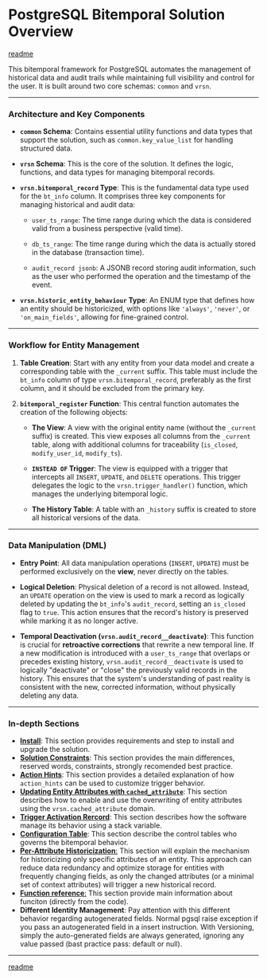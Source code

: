 # PostgreSQL Bitemporal Solution Overview
[readme](../README.md)

This bitemporal framework for PostgreSQL automates the management of historical data and audit trails while maintaining full visibility and control for the user. It is built around two core schemas: `common` and `vrsn`.

---

### Architecture and Key Components

* **`common` Schema**: Contains essential utility functions and data types that support the solution, such as `common.key_value_list` for handling structured data.

* **`vrsn` Schema**: This is the core of the solution. It defines the logic, functions, and data types for managing bitemporal records.

* **`vrsn.bitemporal_record` Type**: This is the fundamental data type used for the `bt_info` column. It comprises three key components for managing historical and audit data:

    * `user_ts_range`: The time range during which the data is considered valid from a business perspective (valid time).

    * `db_ts_range`: The time range during which the data is actually stored in the database (transaction time).

    * `audit_record jsonb`: A JSONB record storing audit information, such as the user who performed the operation and the timestamp of the event.

* **`vrsn.historic_entity_behaviour` Type**: An ENUM type that defines how an entity should be historicized, with options like `'always'`, `'never'`, or `'on_main_fields'`, allowing for fine-grained control.

---

### Workflow for Entity Management

1.  **Table Creation**: Start with any entity from your data model and create a corresponding table with the `_current` suffix. This table must include the `bt_info` column of type `vrsn.bitemporal_record`, preferably as the first column, and it should be excluded from the primary key.

2.  **`bitemporal_register` Function**: This central function automates the creation of the following objects:

    * **The View**: A view with the original entity name (without the `_current` suffix) is created. This view exposes all columns from the `_current` table, along with additional columns for traceability (`is_closed`, `modify_user_id`, `modify_ts`).

    * **`INSTEAD OF` Trigger**: The view is equipped with a trigger that intercepts all `INSERT`, `UPDATE`, and `DELETE` operations. This trigger delegates the logic to the `vrsn.trigger_handler()` function, which manages the underlying bitemporal logic.

    * **The History Table**: A table with an `_history` suffix is created to store all historical versions of the data.

---

### Data Manipulation (DML)

* **Entry Point**: All data manipulation operations (`INSERT`, `UPDATE`) must be performed exclusively on the **view**, never directly on the tables.

* **Logical Deletion**: Physical deletion of a record is not allowed. Instead, an `UPDATE` operation on the view is used to mark a record as logically deleted by updating the `bt_info`'s `audit_record`, setting an `is_closed` flag to `true`. This action ensures that the record's history is preserved while marking it as no longer active.

* **Temporal Deactivation (`vrsn.audit_record__deactivate`)**: This function is crucial for **retroactive corrections** that rewrite a new temporal line. If a new modification is introduced with a `user_ts_range` that overlaps or precedes existing history, `vrsn.audit_record__deactivate` is used to logically "deactivate" or "close" the previously valid records in the history. This ensures that the system's understanding of past reality is consistent with the new, corrected information, without physically deleting any data.

---

### In-depth Sections

* [**Install**](install.md): This section provides requirements and step to install and upgrade the solution.
* [**Solution Constraints**](solution_constraints.md): This section provides the main differences, reserved words, constraints, strongly recomended best practice.
* [**Action Hints**](action_hints.md): This section provides a detailed explanation of how `action_hints` can be used to customize trigger behavior.
* [**Updating Entity Attributes with `cached_attribute`**](object_field_behavior.md): This section describes how to enable and use the overwriting of entity attributes using the `vrsn.cached_attribute` domain.
* [**Trigger Activation Rercord**](tar.md): This section describes how the software manage its behavior using a stack variable. 
* [**Configuration Table**](configuration_table.md): This section describe the control tables who governs the bitemporal behavior.
* [**Per-Attribute Historicization**:](attribute_versioning.md) This section will explain the mechanism for historicizing only specific attributes of an entity. This approach can reduce data redundancy and optimize storage for entities with frequently changing fields, as only the changed attributes (or a minimal set of context attributes) will trigger a new historical record.
* [**Function reference**:](function_reference.md) This section provide main information about funciton (directly from the code).
* **Different Identity Management**: Pay attention with this different behavior regarding autogenerated fields. Normal pgsql raise exception if you pass an autogenerated field in a insert instruction. With Versioning, simply the auto-generated fields are always generated, ignoring any value passed (bast practice pass: default or null).

---

[readme](../README.md)
